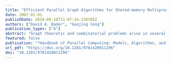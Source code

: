 ```yaml
---
title: "Efficient Parallel Graph Algorithms for Shared-memory Multiprocessors"
date: 2007-01-01
publishDate: 2019-09-18T11:07:24.239785Z
authors: ["David A. Bader", "Guojing Cong"]
publication_types: ["6"]
abstract: "Graph theoretic and combinatorial problems arise in several traditional and emerging scientific disciplines such as VLSI design, optimization, databases, and computational biology. Some examples include phylogeny reconstruction [65,66], protein-protein interaction networks [89], placement and layout in VLSI chips [59], data mining [52,55], and clustering in semantic webs. Graph abstractions are also finding increasing relevance in the domain of large-scale network analysis [28,58]. Empirical studies show that many social and economic interactions tend to organize themselves in complex network structures. These networks may contain billions of vertices with degrees ranging from small constants to thousands [14,42]."
featured: false
publication: "*Handbook of Parallel Computing: Models, Algorithms, and Applications*"
url_pdf: "https://doi.org/10.1201/9781420011296"
doi: "10.1201/9781420011296"
---
```


